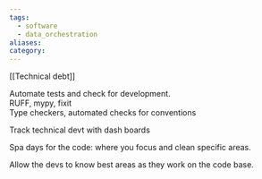 ```yaml
---
tags:
  - software
  - data_orchestration
aliases: 
category:
---
```



[[Technical debt]]

Automate tests and check for development.  
RUFF, mypy, fixit  
Type checkers, automated checks for conventions  
  
Track technical devt with dash boards

Spa days for the code: where you focus and clean specific areas. 

Allow the devs to know best areas as they work on the code base.